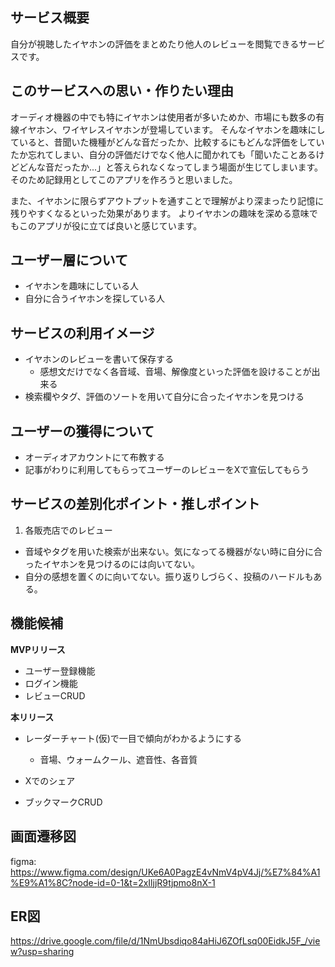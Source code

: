 ## サービス概要
自分が視聴したイヤホンの評価をまとめたり他人のレビューを閲覧できるサービスです。

## このサービスへの思い・作りたい理由
オーディオ機器の中でも特にイヤホンは使用者が多いためか、市場にも数多の有線イヤホン、ワイヤレスイヤホンが登場しています。
そんなイヤホンを趣味にしていると、昔聞いた機種がどんな音だったか、比較するにもどんな評価をしていたか忘れてしまい、自分の評価だけでなく他人に聞かれても「聞いたことあるけどどんな音だったか...」と答えられなくなってしまう場面が生じてしまいます。
そのため記録用としてこのアプリを作ろうと思いました。

また、イヤホンに限らずアウトプットを通すことで理解がより深まったり記憶に残りやすくなるといった効果があります。
よりイヤホンの趣味を深める意味でもこのアプリが役に立てば良いと感じています。

## ユーザー層について
- イヤホンを趣味にしている人
- 自分に合うイヤホンを探している人

## サービスの利用イメージ
- イヤホンのレビューを書いて保存する
  - 感想文だけでなく各音域、音場、解像度といった評価を設けることが出来る
- 検索欄やタグ、評価のソートを用いて自分に合ったイヤホンを見つける

## ユーザーの獲得について
- オーディオアカウントにて布教する
- 記事がわりに利用してもらってユーザーのレビューをXで宣伝してもらう


## サービスの差別化ポイント・推しポイント
1. 各販売店でのレビュー
  - 音域やタグを用いた検索が出来ない。気になってる機器がない時に自分に合ったイヤホンを見つけるのには向いてない。
  - 自分の感想を置くのに向いてない。振り返りしづらく、投稿のハードルもある。

## 機能候補
**MVPリリース**
- ユーザー登録機能
- ログイン機能
- レビューCRUD

**本リリース**
- レーダーチャート(仮)で一目で傾向がわかるようにする
  - 音場、ウォームクール、遮音性、各音質

- Xでのシェア
- ブックマークCRUD

## 画面遷移図
figma:
https://www.figma.com/design/UKe6A0PagzE4vNmV4pV4Jj/%E7%84%A1%E9%A1%8C?node-id=0-1&t=2xIljjR9tjpmo8nX-1

## ER図
https://drive.google.com/file/d/1NmUbsdiqo84aHiJ6ZOfLsq00EidkJ5F_/view?usp=sharing